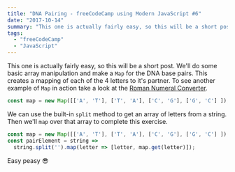 ```yaml
---
title: "DNA Pairing - freeCodeCamp using Modern JavaScript #6"
date: "2017-10-14"
summary: "This one is actually fairly easy, so this will be a short post. We'll do some basic array manipulation and make a `Map` for the DNA base pairs. This creates a mapping of each of the 4 letters to it's partner."
tags:
  - "freeCodeCamp"
  - "JavaScript"
---
```


This one is actually fairly easy, so this will be a short post. We'll do some basic array manipulation and make a `Map` for the DNA base pairs. This creates a mapping of each of the 4 letters to it's partner. To see another example of `Map` in action take a look at the [Roman Numeral Converter](https://www.felixvolny.com/posts/freecodecamp-roman-numeral-converter/).

```javascript
const map = new Map([['A', 'T'], ['T', 'A'], ['C', 'G'], ['G', 'C'] ]);
```

We can use the built-in `split` method to get an array of letters from a string. Then we'll `map` over that array to complete this exercise.

```javascript
const map = new Map([['A', 'T'], ['T', 'A'], ['C', 'G'], ['G', 'C'] ]);
const pairElement = string =>
  string.split('').map(letter => [letter, map.get(letter)]);
```

Easy peasy 😎
